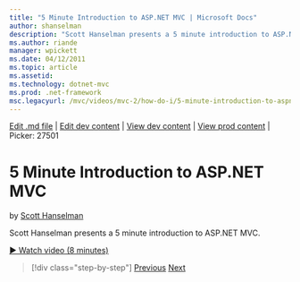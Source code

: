 ```yaml
---
title: "5 Minute Introduction to ASP.NET MVC | Microsoft Docs"
author: shanselman
description: "Scott Hanselman presents a 5 minute introduction to ASP.NET MVC."
ms.author: riande
manager: wpickett
ms.date: 04/12/2011
ms.topic: article
ms.assetid: 
ms.technology: dotnet-mvc
ms.prod: .net-framework
msc.legacyurl: /mvc/videos/mvc-2/how-do-i/5-minute-introduction-to-aspnet-mvc
---
```

[Edit .md file](C:\Projects\msc\dev\Msc.Www\Web.ASP\App_Data\github\mvc\videos\mvc-2\how-do-i\5-minute-introduction-to-aspnet-mvc.md) | [Edit dev content](http://www.aspdev.net/umbraco#/content/content/edit/26714) | [View dev content](http://docs.aspdev.net/tutorials/mvc/videos/mvc-2/how-do-i/5-minute-introduction-to-aspnet-mvc.html) | [View prod content](http://www.asp.net/mvc/videos/mvc-2/how-do-i/5-minute-introduction-to-aspnet-mvc) | Picker: 27501

5 Minute Introduction to ASP.NET MVC
====================
by [Scott Hanselman](https://github.com/shanselman)

Scott Hanselman presents a 5 minute introduction to ASP.NET MVC.

[&#9654; Watch video (8 minutes)](https://channel9.msdn.com/Blogs/ASP-NET-Site-Videos/5-minute-introduction-to-aspnet-mvc)

>[!div class="step-by-step"] [Previous](aspnet-mvc-2-render-action.md) [Next](how-to-best-learn-asp-net-mvc.md)